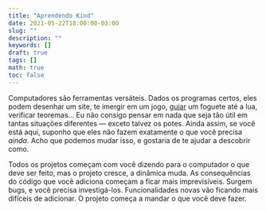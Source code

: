 ```yaml
---
title: "Aprendendo Kind"
date: 2021-05-22T18:00:00-03:00
slug: ""
description: ""
keywords: []
draft: true
tags: []
math: true
toc: false
---
```


Computadores são ferramentas versáteis. Dados os programas certos, eles podem desenhar um site, te imergir em um jogo, [guiar](https://github.com/chrislgarry/Apollo-11) um foguete até a lua, verificar teoremas… Eu não consigo pensar em nada que seja tão útil em tantas situações diferentes — exceto talvez os potes. Ainda assim, se você está aqui, suponho que eles não fazem exatamente o que você precisa _ainda_. Acho que podemos mudar isso, e gostaria de te ajudar a descobrir como.

Todos os projetos começam com você dizendo para o computador o que deve ser feito, mas o projeto cresce, a dinâmica muda. As consequências do código que você adiciona começam a ficar mais imprevisíveis. Surgem bugs, e você precisa investigá-los. Funcionalidades novas vão ficando mais difíceis de adicionar. O projeto começa a mandar o que você deve fazer.
